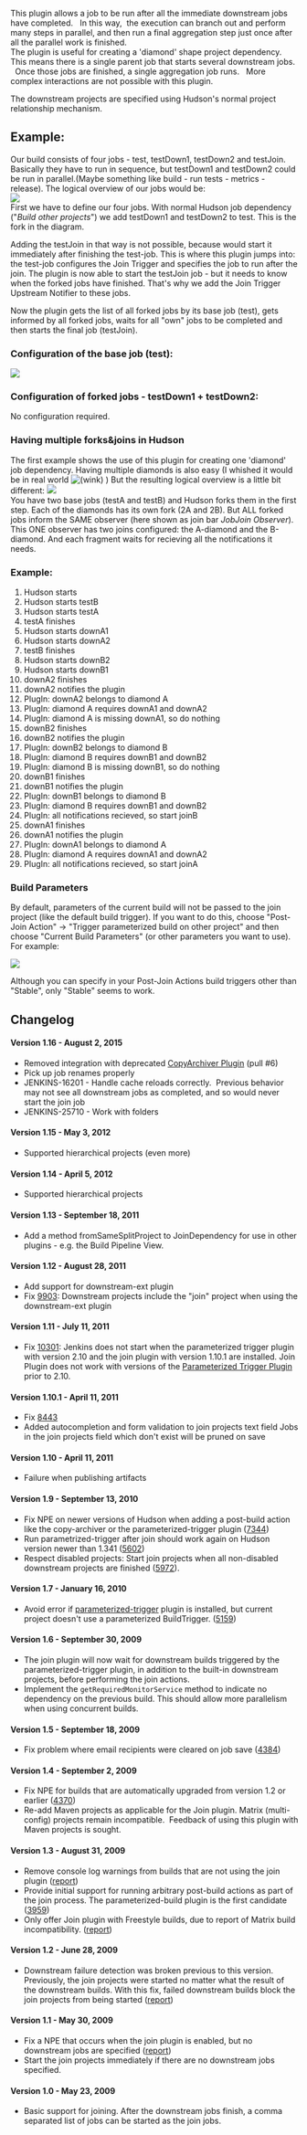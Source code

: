   
This plugin allows a job to be run after all the immediate downstream
jobs have completed.   In this way,  the execution can branch out and
perform many steps in parallel, and then run a final aggregation step
just once after all the parallel work is finished.  
The plugin is useful for creating a 'diamond' shape project dependency.
  This means there is a single parent job that starts several downstream
jobs.   Once those jobs are finished, a single aggregation job runs.  
More complex interactions are not possible with this plugin.  
  
The downstream projects are specified using Hudson's normal project
relationship mechanism.   

  
  

## Example:

Our build consists of four jobs - test, testDown1, testDown2 and
testJoin. Basically they have to run in sequence, but testDown1 and
testDown2 could be run in parallel.(Maybe something like build - run
tests - metrics - release). The logical overview of our jobs would be:  
![](docs/images/JobJoinPlugin-Config.jpg)  
First we have to define our four jobs. With normal Hudson job dependency
("*Build other projects*") we add testDown1 and testDown2 to test. This
is the fork in the diagram.

Adding the testJoin in that way is not possible, because would start it
immediately after finishing the test-job. This is where this plugin
jumps into: the test-job configures the Join Trigger and specifies the
job to run after the join. The plugin is now able to start the testJoin
job - but it needs to know when the forked jobs have finished. That's
why we add the Join Trigger Upstream Notifier to these jobs.

Now the plugin gets the list of all forked jobs by its base job (test),
gets informed by all forked jobs, waits for all "own" jobs to be
completed and then starts the final job (testJoin).

### Configuration of the base job (test):

  
![](docs/images/Picture_7.png)  

### Configuration of forked jobs - testDown1 + testDown2:

No configuration required.  

### Having multiple forks&joins in Hudson

The first example shows the use of this plugin for creating one
'diamond' job dependency. Having multiple diamonds is also easy (I
whished it would be in real world
![(wink)](docs/images/wink.svg)
) But the resulting logical overview is a little bit different:
![](docs/images/Two_Diamonds.jpg)  
You have two base jobs (testA and testB) and Hudson forks them in the
first step. Each of the diamonds has its own fork (2A and 2B). But ALL
forked jobs inform the SAME observer (here shown as join bar *JobJoin
Observer*). This ONE observer has two joins configured: the A-diamond
and the B-diamond. And each fragment waits for recieving all the
notifications it needs.

### Example:

1.  Hudson starts
2.  Hudson starts testB
3.  Hudson starts testA
4.  testA finishes
5.  Hudson starts downA1
6.  Hudson starts downA2
7.  testB finishes
8.  Hudson starts downB2
9.  Hudson starts downB1
10. downA2 finishes
11. downA2 notifies the plugin
12. PlugIn: downA2 belongs to diamond A
13. PlugIn: diamond A requires downA1 and downA2
14. PlugIn: diamond A is missing downA1, so do nothing
15. downB2 finishes
16. downB2 notifies the plugin
17. PlugIn: downB2 belongs to diamond B
18. PlugIn: diamond B requires downB1 and downB2
19. PlugIn: diamond B is missing downB1, so do nothing
20. downB1 finishes
21. downB1 notifies the plugin
22. PlugIn: downB1 belongs to diamond B
23. PlugIn: diamond B requires downB1 and downB2
24. PlugIn: all notifications recieved, so start joinB
25. downA1 finishes
26. downA1 notifies the plugin
27. PlugIn: downA1 belongs to diamond A
28. PlugIn: diamond A requires downA1 and downA2
29. PlugIn: all notifications recieved, so start joinA

### Build Parameters

By default, parameters of the current build will not be passed to the
join project (like the default build trigger). If you want to do this,
choose "Post-Join Action" -\> "Trigger parameterized build on other
project" and then choose "Current Build Parameters" (or other parameters
you want to use).  
For example:

![](docs/images/join-parameterized.png)

Although you can specify in your Post-Join Actions build triggers other
than "Stable", only "Stable" seems to work.

## Changelog

#### Version 1.16 - August 2, 2015

-   Removed integration with deprecated [CopyArchiver
    Plugin](https://wiki.jenkins.io/display/JENKINS/CopyArchiver+Plugin)
    (pull \#6)
-   Pick up job renames properly
-   JENKINS-16201 - Handle cache reloads correctly.  Previous behavior
    may not see all downstream jobs as completed, and so would never
    start the join job
-   JENKINS-25710 - Work with folders

#### Version 1.15 - May 3, 2012

-   Supported hierarchical projects (even more)

#### Version 1.14 - April 5, 2012

-   Supported hierarchical projects

#### Version 1.13 - September 18, 2011

-   Add a method fromSameSplitProject to JoinDependency for use in other
    plugins - e.g. the Build Pipeline View.

#### Version 1.12 - August 28, 2011

-   Add support for downstream-ext plugin
-   Fix [9903](https://issues.jenkins-ci.org/browse/JENKINS-9903):
    Downstream projects include the "join" project when using the
    downstream-ext plugin

#### Version 1.11 - July 11, 2011

-   Fix [10301](https://issues.jenkins-ci.org/browse/JENKINS-10301):
    Jenkins does not start when the parameterized trigger plugin with
    version 2.10 and the join plugin with version 1.10.1 are installed.
    Join Plugin does not work with versions of the [Parameterized
    Trigger
    Plugin](https://wiki.jenkins.io/display/JENKINS/Parameterized+Trigger+Plugin)
    prior to 2.10.

#### Version 1.10.1 - April 11, 2011

-   Fix [8443](https://issues.jenkins-ci.org/browse/JENKINS-8443)
-   Added autocompletion and form validation to join projects text field
    Jobs in the join projects field which don't exist will be pruned on
    save

#### Version 1.10 - April 11, 2011

-   Failure when publishing artifacts

#### Version 1.9 - September 13, 2010

-   Fix NPE on newer versions of Hudson when adding a post-build action
    like the copy-archiver or the parameterized-trigger plugin
    ([7344](https://issues.jenkins-ci.org/browse/JENKINS-7344))
-   Run parametrized-trigger after join should work again on Hudson
    version newer than 1.341
    ([5602](https://issues.jenkins-ci.org/browse/JENKINS-5602))
-   Respect disabled projects: Start join projects when all non-disabled
    downstream projects are finished
    ([5972](https://issues.jenkins-ci.org/browse/JENKINS-5972)).

#### Version 1.7 - January 16, 2010

-   Avoid error if
    [parameterized-trigger](https://wiki.jenkins.io/display/JENKINS/Parameterized+Trigger+Plugin)
    plugin is installed, but current project doesn't use a parameterized
    BuildTrigger.
    ([5159](https://issues.jenkins-ci.org/browse/JENKINS-5159))

#### Version 1.6 - September 30, 2009

-   The join plugin will now wait for downstream builds triggered by the
    parameterized-trigger plugin, in addition to the built-in downstream
    projects, before performing the join actions.
-   Implement the `getRequiredMonitorService` method to indicate no
    dependency on the previous build. This should allow more parallelism
    when using concurrent builds.

#### Version 1.5 - September 18, 2009

-   Fix problem where email recipients were cleared on job save
    ([4384](https://hudson.dev.java.net/issues/show_bug.cgi?id=4384))

#### Version 1.4 - September 2, 2009

-   Fix NPE for builds that are automatically upgraded from version 1.2
    or earlier
    ([4370](https://hudson.dev.java.net/issues/show_bug.cgi?id=4370))
-   Re-add Maven projects as applicable for the Join plugin. Matrix
    (multi-config) projects remain incompatible.  Feedback of using this
    plugin with Maven projects is sought.

#### Version 1.3 - August 31, 2009

-   Remove console log warnings from builds that are not using the join
    plugin
    ([report](http://www.nabble.com/Join-notifier-cannot-find-upstream-JoinAction-tt25077029.html))
-   Provide initial support for running arbitrary post-build actions as
    part of the join process. The parameterized-build plugin is the
    first candidate
    ([3959](https://hudson.dev.java.net/issues/show_bug.cgi?id=3959))
-   Only offer Join plugin with Freestyle builds, due to report of
    Matrix build incompatibility.
    ([report](http://www.nabble.com/Regarding-build-td24848107.html#a24868203))

#### Version 1.2 - June 28, 2009

-   Downstream failure detection was broken previous to this version.
    Previously, the join projects were started no matter what the result
    of the downstream builds. With this fix, failed downstream builds
    block the join projects from being started
    ([report](http://www.nabble.com/Join-plugin-1.1-released-td23796412.html#a23872626))

#### Version 1.1 - May 30, 2009

-   Fix a NPE that occurs when the join plugin is enabled, but no
    downstream jobs are specified
    ([report](http://www.nabble.com/Join-plugin-1.0-released-td23680165.html#a23741501))
-   Start the join projects immediately if there are no downstream jobs
    specified.

#### Version 1.0 - May 23, 2009

-   Basic support for joining. After the downstream jobs finish, a comma
    separated list of jobs can be started as the join jobs.

